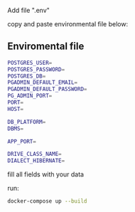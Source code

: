 Add file ".env"

copy and paste environmental file below:

## Enviromental file

```bash
POSTGRES_USER=
POSTGRES_PASSWORD=
POSTGRES_DB=
PGADMIN_DEFAULT_EMAIL=
PGADMIN_DEFAULT_PASSWORD=
PG_ADMIN_PORT=
PORT=
HOST=

DB_PLATFORM=
DBMS=

APP_PORT=

DRIVE_CLASS_NAME=
DIALECT_HIBERNATE=

```


fill all fields with your data


run:
```bash
docker-compose up --build
```